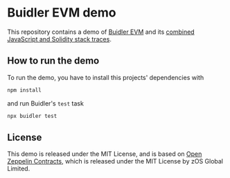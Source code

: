 # Buidler EVM demo

This repository contains a demo of [Buidler EVM](https://buidler.dev/buidler-evm)
and its [combined JavaScript and Solidity stack traces](https://buidler.dev/buidler-evm/#solidity-stack-traces).

## How to run the demo

To run the demo, you have to install this projects' dependencies with

```sh
npm install
```

and run Buidler's `test` task

```sh
npx buidler test
```

## License

This demo is released under the MIT License, and is based on
[Open Zeppelin Contracts](https://github.com/OpenZeppelin/openzeppelin-contracts),
which is released under the MIT License by zOS Global Limited.
